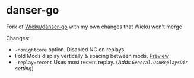 # danser-go

Fork of [Wieku/danser-go](https://github.com/Wieku/danser-go) with my own changes that Wieku won't merge

Changes:
- `-nonightcore` option. Disabled NC on replays.
- Fold Mods display vertically & spacing between mods. [Preview](https://i.imgur.com/TlzrWbR.png)
- `-replay=recent` Uses most recent replay. (*Adds `General.OsuReplaysDir` setting*)
